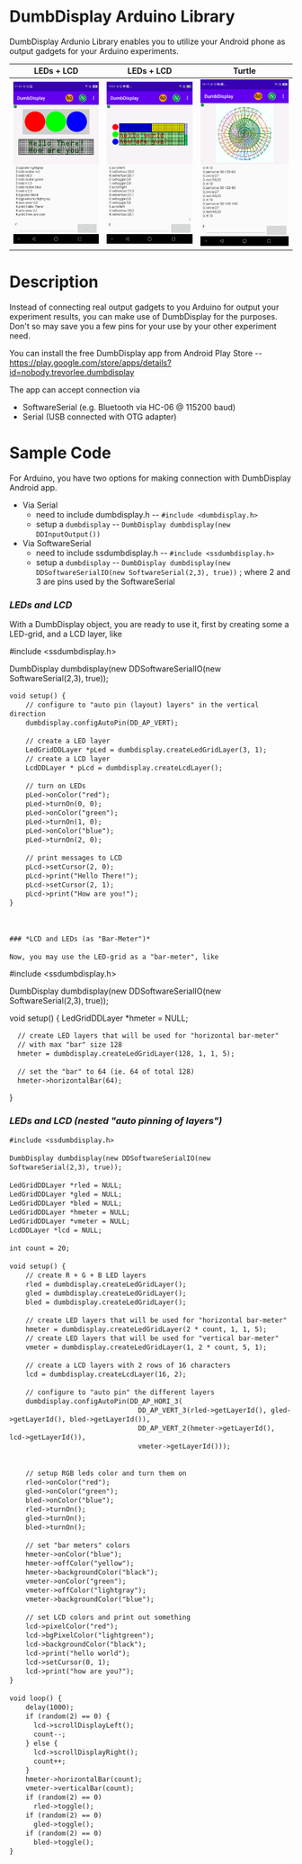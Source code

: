 # DumbDisplay Arduino Library

DumbDisplay Ardunio Library enables you to utilize your Android phone as output gadgets for your Arduino experiments.

| LEDs + LCD | LEDs + LCD | Turtle |
|------------|------------|--------|
|![](https://raw.githubusercontent.com/trevorwslee/Arduino-DumbDisplay/master/screenshots/ddledlcd.png)|![](https://raw.githubusercontent.com/trevorwslee/Arduino-DumbDisplay/master/screenshots/ddautopin.png)|![](https://raw.githubusercontent.com/trevorwslee/Arduino-DumbDisplay/master/screenshots/ddturtle.png)|


# Description

Instead of connecting real output gadgets to you Arduino for output your experiment results, you can make use of DumbDisplay for the purposes. Don't so may save you a few pins for your use by your other experiment need.


You can install the free DumbDisplay app from Android Play Store -- https://play.google.com/store/apps/details?id=nobody.trevorlee.dumbdisplay


The app can accept connection via
* SoftwareSerial (e.g. Bluetooth via HC-06 @ 115200 baud)
* Serial (USB connected with OTG adapter)


# Sample Code

For Arduino, you have two options for making connection with DumbDisplay Android app.

* Via Serial
  - need to include dumbdisplay.h -- `#include <dumbdisplay.h>`
  - setup a `dumbdisplay` -- `DumbDisplay dumbdisplay(new DDInputOutput())`
* Via SoftwareSerial
  - need to include ssdumbdisplay.h -- `#include <ssdumbdisplay.h>`
  - setup a `dumbdisplay` -- `DumbDisplay dumbdisplay(new DDSoftwareSerialIO(new SoftwareSerial(2,3), true))`
    ; where 2 and 3 are pins used by the SoftwareSerial


### *LEDs and LCD*

With a DumbDisplay object, you are ready to use it, first by creating some a LED-grid, and a LCD layer, like

  #include <ssdumbdisplay.h>

  DumbDisplay dumbdisplay(new DDSoftwareSerialIO(new SoftwareSerial(2,3), true));

  ```
  void setup() {
      // configure to "auto pin (layout) layers" in the vertical direction
      dumbdisplay.configAutoPin(DD_AP_VERT);
      
      // create a LED layer
      LedGridDDLayer *pLed = dumbdisplay.createLedGridLayer(3, 1);
      // create a LCD layer
      LcdDDLayer * pLcd = dumbdisplay.createLcdLayer();

      // turn on LEDs
      pLed->onColor("red");
      pLed->turnOn(0, 0);
      pLed->onColor("green");
      pLed->turnOn(1, 0);
      pLed->onColor("blue");
      pLed->turnOn(2, 0);

      // print messages to LCD
      pLcd->setCursor(2, 0);
      pLcd->print("Hello There!");
      pLcd->setCursor(2, 1);
      pLcd->print("How are you!");
  }



### *LCD and LEDs (as "Bar-Meter")*

Now, you may use the LED-grid as a "bar-meter", like

  ```
  #include <ssdumbdisplay.h>

  DumbDisplay dumbdisplay(new DDSoftwareSerialIO(new SoftwareSerial(2,3), true));

  void setup() {
      LedGridDDLayer *hmeter = NULL;

      // create LED layers that will be used for "horizontal bar-meter"
      // with max "bar" size 128
      hmeter = dumbdisplay.createLedGridLayer(128, 1, 1, 5);

      // set the "bar" to 64 (ie. 64 of total 128)
      hmeter->horizontalBar(64);
  }


### *LEDs and LCD (nested "auto pinning of layers")*

  ```
  #include <ssdumbdisplay.h>

  DumbDisplay dumbdisplay(new DDSoftwareSerialIO(new SoftwareSerial(2,3), true));

  LedGridDDLayer *rled = NULL;
  LedGridDDLayer *gled = NULL;
  LedGridDDLayer *bled = NULL;
  LedGridDDLayer *hmeter = NULL;
  LedGridDDLayer *vmeter = NULL;
  LcdDDLayer *lcd = NULL;

  int count = 20;

  void setup() {
      // create R + G + B LED layers
      rled = dumbdisplay.createLedGridLayer();
      gled = dumbdisplay.createLedGridLayer();
      bled = dumbdisplay.createLedGridLayer();

      // create LED layers that will be used for "horizontal bar-meter"
      hmeter = dumbdisplay.createLedGridLayer(2 * count, 1, 1, 5);
      // create LED layers that will be used for "vertical bar-meter"
      vmeter = dumbdisplay.createLedGridLayer(1, 2 * count, 5, 1);
    
      // create a LCD layers with 2 rows of 16 characters
      lcd = dumbdisplay.createLcdLayer(16, 2);

      // configure to "auto pin" the different layers 
      dumbdisplay.configAutoPin(DD_AP_HORI_3(
                                  DD_AP_VERT_3(rled->getLayerId(), gled->getLayerId(), bled->getLayerId()),
                                  DD_AP_VERT_2(hmeter->getLayerId(), lcd->getLayerId()),
                                  vmeter->getLayerId()));

      
      // setup RGB leds color and turn them on
      rled->onColor("red");
      gled->onColor("green");
      bled->onColor("blue");
      rled->turnOn();
      gled->turnOn();
      bled->turnOn();

      // set "bar meters" colors
      hmeter->onColor("blue");
      hmeter->offColor("yellow");
      hmeter->backgroundColor("black");
      vmeter->onColor("green");
      vmeter->offColor("lightgray");
      vmeter->backgroundColor("blue");

      // set LCD colors and print out something
      lcd->pixelColor("red");
      lcd->bgPixelColor("lightgreen");
      lcd->backgroundColor("black");
      lcd->print("hello world");  
      lcd->setCursor(0, 1);
      lcd->print("how are you?");
  }

  void loop() {
      delay(1000);
      if (random(2) == 0) {
        lcd->scrollDisplayLeft();
        count--;
      } else {  
        lcd->scrollDisplayRight();
        count++;
      }
      hmeter->horizontalBar(count);
      vmeter->verticalBar(count);
      if (random(2) == 0)
        rled->toggle();
      if (random(2) == 0)
        gled->toggle();
      if (random(2) == 0)
        bled->toggle();
  }



